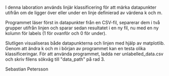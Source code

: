 I denna laboration används linjär klassificering för att märka datapunkter utifrån om de ligger över eller under en linje definierad av värdena k och m.

Programmet läser först in datapunkter från en CSV-fil, separerar dem i två grupper utifrån linjen och sparar sedan resultatet i en ny fil, nu med en ny kolumn för labels (1 för ovanför och 0 för under).

Slutligen visualiseras både datapunkterna och linjen med hjälp av matplotlib. Genom att ändra k och m i början av programmet kan en testa olika klassificeringar. För att använda programmet, ladda ner unlabelled_data.csv och skriv filens sökväg till "data_path" på rad 3.

Sebastian Petersson